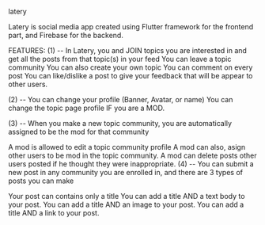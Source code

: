 latery

Latery is social media app created using Flutter framework for the frontend part, and Firebase for the backend.

FEATURES: (1) -- In Latery, you and JOIN topics you are interested in and get all the posts from that topic(s) in your feed You can leave a topic community You can also create your own topic You can comment on every post You can like/dislike a post to give your feedback that will be appear to other users.

(2) -- You can change your profile (Banner, Avatar, or name) You can change the topic page profile IF you are a MOD.

(3) -- When you make a new topic community, you are automatically assigned to be the mod for that community

A mod is allowed to edit a topic community profile
A mod can also, asign other users to be mod in the topic community.
A mod can delete posts other users posted if he thought they were inappropriate.
(4) -- You can submit a new post in any community you are enrolled in, and there are 3 types of posts you can make

Your post can contains only a title
You can add a title AND a text body to your post.
You can add a title AND an image to your post.
You can add a title AND a link to your post.
